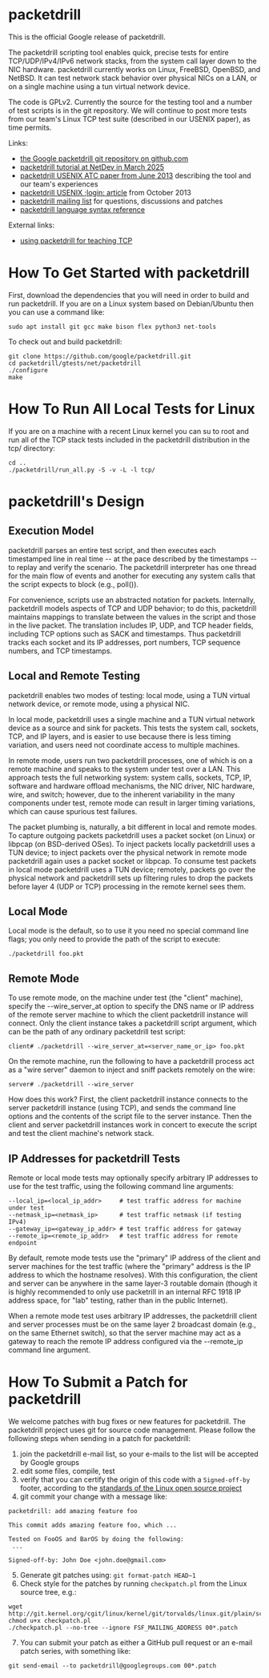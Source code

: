 # packetdrill
This is the official Google release of packetdrill.

The packetdrill scripting tool enables quick, precise tests for entire TCP/UDP/IPv4/IPv6 network stacks, from the system call layer down to the NIC hardware. packetdrill currently works on Linux, FreeBSD, OpenBSD, and NetBSD. It can test network stack behavior over physical NICs on a LAN, or on a single machine using a tun virtual network device.

The code is GPLv2. Currently the source for the testing tool and a number of test scripts is in the git repository. We will continue to post more tests from our team's Linux TCP test suite (described in our USENIX paper), as time permits.

Links:
* [the Google packetdrill git repository on github.com](https://github.com/google/packetdrill)
* [packetdrill tutorial at NetDev in March 2025](https://netdevconf.info/0x19/sessions/tutorial/tutorial-using-packetdrill-to-write-automated-tests-for-the-linux-networking-stack.html)
* [packetdrill USENIX ATC paper from June 2013](http://research.google.com/pubs/pub41316.html) describing the tool and our team's experiences
* [packetdrill USENIX ;login: article](http://research.google.com/pubs/pub41848.html) from October 2013
* [packetdrill mailing list](https://groups.google.com/forum/#!forum/packetdrill) for questions, discussions and patches
* [packetdrill language syntax reference](https://github.com/google/packetdrill/blob/master/syntax.md)

External links:
* [using packetdrill for teaching TCP](http://beta.computer-networking.info/syllabus/default/exercises/tcp-2.html)

# How To Get Started with packetdrill

First, download the dependencies that you will need in order to build and run
packetdrill. If you are on a Linux system based on Debian/Ubuntu then you can
use a command like:

```
sudo apt install git gcc make bison flex python3 net-tools
```

To check out and build packetdrill:

```
git clone https://github.com/google/packetdrill.git
cd packetdrill/gtests/net/packetdrill
./configure
make
```

# How To Run All Local Tests for Linux

If you are on a machine with a recent Linux kernel you can su to root and
run all of the TCP stack tests included in the packetdrill distribution
in the tcp/ directory:

```
cd ..
./packetdrill/run_all.py -S -v -L -l tcp/
```

# packetdrill's Design

## Execution Model

packetdrill parses an entire test script, and then executes each timestamped
line in real time -- at the pace described by the timestamps -- to replay and
verify the scenario. The packetdrill interpreter has one thread for the main
flow of events and another for executing any system calls that the script
expects to block (e.g., poll()).

For convenience, scripts use an abstracted notation for packets. Internally,
packetdrill models aspects of TCP and UDP behavior; to do this, packetdrill
maintains mappings to translate between the values in the script and those in
the live packet. The translation includes IP, UDP, and TCP header fields,
including TCP options such as SACK and timestamps. Thus packetdrill tracks each
socket and its IP addresses, port numbers, TCP sequence numbers, and TCP
timestamps.

## Local and Remote Testing

packetdrill enables two modes of testing: local mode, using a TUN
virtual network device, or remote mode, using a physical NIC.

In local mode, packetdrill uses a single machine and a TUN virtual network
device as a source and sink for packets. This tests the system call, sockets,
TCP, and IP layers, and is easier to use because there is less timing
variation, and users need not coordinate access to multiple machines.

In remote mode, users run two packetdrill processes, one of which is on a
remote machine and speaks to the system under test over a LAN. This approach
tests the full networking system: system calls, sockets, TCP, IP, software and
hardware offload mechanisms, the NIC driver, NIC hardware, wire, and switch;
however, due to the inherent variability in the many components under test,
remote mode can result in larger timing variations, which can cause spurious
test failures.

The packet plumbing is, naturally, a bit different in local and remote
modes. To capture outgoing packets packetdrill uses a packet socket (on Linux)
or libpcap (on BSD-derived OSes). To inject packets locally packetdrill uses a
TUN device; to inject packets over the physical network in remote mode
packetdrill again uses a packet socket or libpcap. To consume test packets in
local mode packetdrill uses a TUN device; remotely, packets go over the
physical network and packetdrill sets up filtering rules to drop the packets
before layer 4 (UDP or TCP) processing in the remote kernel sees them.

## Local Mode

Local mode is the default, so to use it you need no special command line flags; you only need to provide the path of the script to
execute:

```
./packetdrill foo.pkt
```

## Remote Mode

To use remote mode, on the machine under test (the "client" machine), specify
the --wire_server_at option to specify the DNS name or IP address of the remote
server machine to which the client packetdrill instance will connect. Only the
client instance takes a packetdrill script argument, which can be the path of
any ordinary packetdrill test script:

```
client# ./packetdrill --wire_server_at=<server_name_or_ip> foo.pkt
```

On the remote machine, run the following to have a packetdrill process act as a
"wire server" daemon to inject and sniff packets remotely on the wire:

```
server# ./packetdrill --wire_server
```

How does this work? First, the client packetdrill instance connects to the
server packetdrill instance (using TCP), and sends the command line options and
the contents of the script file to the server instance. Then the client and
server packetdrill instances work in concert to execute the script and test the
client machine's network stack.

## IP Addresses for packetdrill Tests

Remote or local mode tests may optionally specify arbitrary IP addresses to use
for the test traffic, using the following command line arguments:

```
--local_ip=<local_ip_addr>     # test traffic address for machine under test
--netmask_ip=<netmask_ip>      # test traffic netmask (if testing IPv4)
--gateway_ip=<gateway_ip_addr> # test traffic address for gateway
--remote_ip=<remote_ip_addr>   # test traffic address for remote endpoint
```

By default, remote mode tests use the "primary" IP address of the client and
server machines for the test traffic (where the "primary" address is the IP
address to which the hostname resolves). With this configuration, the client
and server can be anywhere in the same layer-3 routable domain (though it is
highly recommended to only use packetrill in an internal RFC 1918 IP address
space, for "lab" testing, rather than in the public Internet).

When a remote mode test uses arbitrary IP addresses, the packetdrill client and
server processes must be on the same layer 2 broadcast domain (e.g., on the
same Ethernet switch), so that the server machine may act as a gateway to reach
the remote IP address configured via the --remote_ip command line argument.

# How To Submit a Patch for packetdrill

We welcome patches with bug fixes or new features for packetdrill. The packetdrill project uses git for source code management. Please follow the following steps when sending in a patch for packetdrill:

1. join the packetdrill e-mail list, so your e-mails to the list will be accepted by Google groups
2. edit some files, compile, test
3. verify that you can certify the origin of this code with a `Signed-off-by` footer, according to the [standards of the Linux open source project](https://www.kernel.org/doc/html/v4.17/process/submitting-patches.html#developer-s-certificate-of-origin-1-1)
4. git commit your change with a message like:
 
 ```
packetdrill: add amazing feature foo

This commit adds amazing feature foo, which ...

Tested on FooOS and BarOS by doing the following:
  ...

Signed-off-by: John Doe <john.doe@gmail.com>
```

5. Generate git patches using: `git format-patch HEAD~1`
6. Check style for the patches by running `checkpatch.pl` from the Linux source tree, e.g.:
```
wget http://git.kernel.org/cgit/linux/kernel/git/torvalds/linux.git/plain/scripts/checkpatch.pl
chmod u+x checkpatch.pl
./checkpatch.pl --no-tree --ignore FSF_MAILING_ADDRESS 00*.patch
```
7. You can submit your patch as either a GitHub pull request or an e-mail patch series, with something like:
```
git send-email --to packetdrill@googlegroups.com 00*.patch
```
